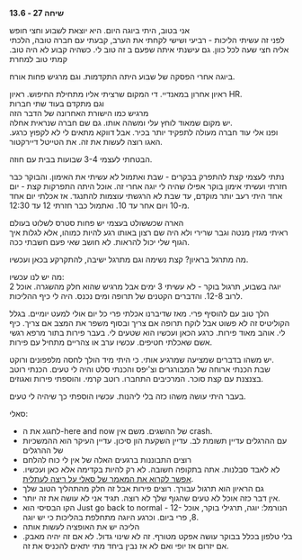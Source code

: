 **שיחה 27 \- 13.6**

אני בטוב, היתי ביוגה היום. היא יוצאת לשבוע וחצי חופש  
לפני זה עשיתי הליכות \- רביעי ושישי לקחתי את הערב, קבעתי עם חברה טובה, הלכתי אליה חצי שעה לכל כוון. גם עישנתי איתה שפעם ב זה טוב לי. כשהיה קבוע לא היה טוב. קמתי טוב למחרת

ביוגה אחרי הפסקה של שבוע היתה התקדמות. וגם מרגיש פחות אורח. 

ראיון אחרון במאנדיי. די המקום שרציתי אליו מתחילת החיפוש. ראיון HR.   
וגם מתקדם בעוד שתי חברות  
מרגיש כמו הישורת האחרונה של הדבר הזה  
יש מקום שמאוד לוחץ עלי ומשהה אותו. גם שם חברה שנראית אחלה.   
ופנו אלי עוד חברה מעולה לתפקיד יותר בכיר. אבל דווקא מתאים לי לא לקפוץ כרגע. האגו רוצה לעשות את זה. את הטייטל דיירקטור. 

הבטחתי לעצמי 3-4 שבועות בבית עם חוזה. 

נתתי לעצמי קצת להתפרק בבקרים \- שבת ואתמול לא עשיתי את האימון. והבוקר כבר חזרתי ועשיתי אימון בוקר אפילו שהיה לי יוגה אחרי זה. אוכל היתה התפרקות קצת \- יום אחד היתי רעב יותר מוקדם, עד שבת לא הרגשתי עוצמות להתנגד. אז אכלתי יום אחד מ-10 ויום אחר עד 10\. ואתמול כבר חזרתי 12 עד 12:30. 

הארה שכששולט בעצמי יש פחות סטרס לשלוט בעולם  
ראיתי מגזין מנטה וגבר שרירי ולא היה שם רצון באותו רגע להיות כמוהו, אלא לגלות איך הגוף שלי יכול להראות. לא חושב שאי פעם חשבתי ככה. 

מה מתרגל בראיון? קצת נשימה וגם מתרגל ישיבה, להתקרקע בכאן ועכשיו. 

מה יש לנו עכשיו:   
2 יוגה בשבוע, תרגול בוקר \- לא עשיתי 3 ימים אבל מרגיש שהוא חלק מהשגרה. אוכל לרוב 12-8. והדברים הקטנים של תרופה ומים נכנס. היה לי כיף ההליכות. 

הלך טוב עם להוסיף פרי. מאז שדיברנו אכלתי פרי כל יום אולי למעט יומיים. בגלל הקוליטיס זה לא פשוט אבל לוקח תרופה אם צריך ובסוף משפר את המצב אם צריך. כיף לי. אוהב מאוד פירות. כרגע הכאן ועכשיו הוא שטעים לי. בעבר פירות בתור מרפא רגשי אשם שאכלתי חטיפים. עכשיו ערב או צהריים מתחיל עם פירות. 

יש משהו בדברים שמציעה שמרגיע אותי. כי היתי מיד הולך לחסה מלפפונים ורוקט.   
שבת הכנתי ארוחה של המבורגרים וצ'יפס והכנתי סלט והיה לי טעים. הכנתי רוטב בצנצנת עם קצת סוכר. המרכיבים התחברו. רוטב קרמי. והוספתי פירות ואגוזים. 

בעבר היתי עושה משהו כזה בלי ליהנות. עכשיו הוספתי כך שיהיה לי טעים. 

סאלי: 

* לחגוג את ה-here and now של ההשגים. משם אין crash.   
* עם ההרגלים עדיין תשומת לב. עדיין השקעת הון סיכון. עדיין העיקר הוא ההמשכיות של ההרגלים  
* רוצים התבוננות ברגעים האלה של אין לי כוח להלחם  
* לא לאבד סבלנות. אתה בתקופה חשובה. לא רק להיות בקדימה אלא כאן ועכשיו. [אפשר לקרוא את המאמר של סאלי על ריצה לעתלית](https://tadmor.biz/%d7%a8%d7%99%d7%a6%d7%94-%d7%9c%d7%a2%d7%aa%d7%9c%d7%99%d7%aa/).   
* גם הראיון הוא תרגול עבורך. רוצים פירות אבל זה חלק מהתהליך הטוב שלך  
* אין דבר כזה אוכל לא טעים שהגוף שלך לא רוצה. תגיד אני לא עושה את זה יותר.   
* הקו הבסיסי הוא Just go back to normal \- הנורמל: יוגה, תרגילי בוקר, אוכל 12-8, פרי ביום. וכרגע היוגה מתחלפת בהליכות כי יש יוגה.   
* הליכה יש את האופציה לעשות אותה  
* בלי טלפון בכלל בבוקר עושה אפקט מטורף. זה לא שינוי גדול. לא אם זה יהיה מאבק. אם יזרום אז יופי ואם לא אז נבין ביחד מתי יתאים להכניס את זה. 

